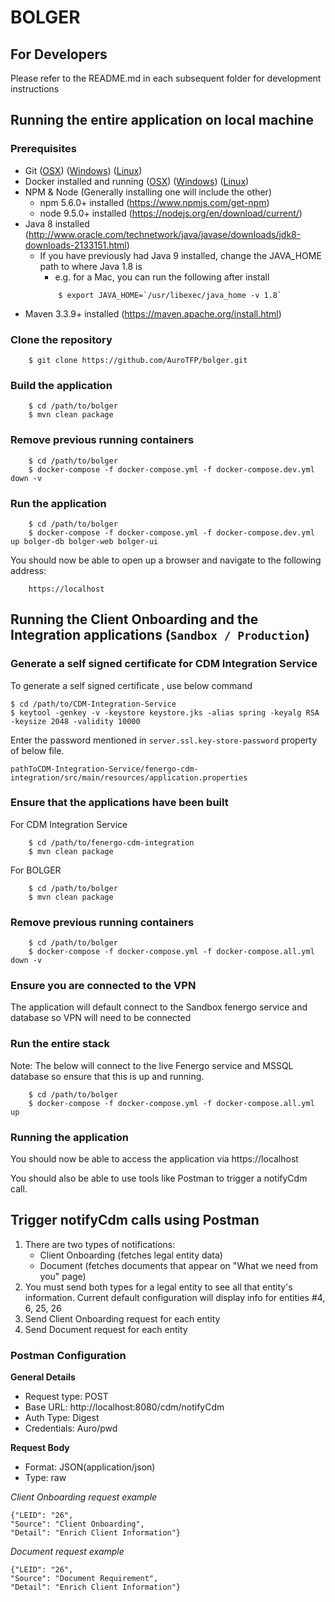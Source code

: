 # BOLGER

## For Developers

Please refer to the README.md in each subsequent folder for development instructions

## Running the entire application on local machine

### Prerequisites

- Git ([OSX](https://git-scm.com/download/mac)) ([Windows](https://git-scm.com/download/win))
  ([Linux](https://git-scm.com/download/linux))
- Docker installed and running ([OSX](https://www.docker.com/products/docker#/mac))
  ([Windows](https://www.docker.com/products/docker#/windows))
  ([Linux](https://www.docker.com/products/docker#/linux))
- NPM & Node (Generally installing one will include the other)
    - npm 5.6.0+ installed (https://www.npmjs.com/get-npm)
    - node 9.5.0+ installed (https://nodejs.org/en/download/current/)
- Java 8 installed (http://www.oracle.com/technetwork/java/javase/downloads/jdk8-downloads-2133151.html)
    - If you have previously had Java 9 installed, change the JAVA_HOME path to where Java 1.8 is
        - e.g. for a Mac, you can run the following after install 
        ``` 
            $ export JAVA_HOME=`/usr/libexec/java_home -v 1.8`
        ```
- Maven 3.3.9+ installed (https://maven.apache.org/install.html)

### Clone the repository

```
    $ git clone https://github.com/AuroTFP/bolger.git
```
    
### Build the application

```
    $ cd /path/to/bolger
    $ mvn clean package
```

### Remove previous running containers

```
    $ cd /path/to/bolger
    $ docker-compose -f docker-compose.yml -f docker-compose.dev.yml down -v
```

### Run the application

```
    $ cd /path/to/bolger
    $ docker-compose -f docker-compose.yml -f docker-compose.dev.yml up bolger-db bolger-web bolger-ui
```

You should now be able to open up a browser and navigate to the following address:

``` 
    https://localhost
```

## Running the Client Onboarding and the Integration applications (`Sandbox / Production`)

### Generate a self signed certificate for CDM Integration Service

To generate a self signed certificate , use below command 

    $ cd /path/to/CDM-Integration-Service
    $ keytool -genkey -v -keystore keystore.jks -alias spring -keyalg RSA -keysize 2048 -validity 10000
    
Enter the password mentioned in `server.ssl.key-store-password` property of below file. 

`pathToCDM-Integration-Service/fenergo-cdm-integration/src/main/resources/application.properties` 

### Ensure that the applications have been built

For CDM Integration Service

```
    $ cd /path/to/fenergo-cdm-integration
    $ mvn clean package
```

For BOLGER

```
    $ cd /path/to/bolger
    $ mvn clean package
```

### Remove previous running containers

```
    $ cd /path/to/bolger
    $ docker-compose -f docker-compose.yml -f docker-compose.all.yml down -v
```

### Ensure you are connected to the VPN

The application will default connect to the Sandbox fenergo service and database so VPN will need to be connected

### Run the entire stack

Note: The below will connect to the live Fenergo service and MSSQL database so ensure that this is up and running.

```
    $ cd /path/to/bolger
    $ docker-compose -f docker-compose.yml -f docker-compose.all.yml up
```

### Running the application

You should now be able to access the application via https://localhost

You should also be able to use tools like Postman to trigger a notifyCdm call.

## Trigger notifyCdm calls using Postman
1. There are two types of notifications:
	* Client Onboarding (fetches legal entity data)
	* Document (fetches documents that appear on "What we need from you" page)
2. You must send both types for a legal entity to see all that entity's information. Current default configuration will display info for entities #4, 6, 25, 26
3. Send Client Onboarding request for each entity
4. Send Document request for each entity

### Postman Configuration
**General Details**  
  * Request type: POST
  * Base URL: http://localhost:8080/cdm/notifyCdm
  * Auth Type: Digest
  * Credentials: Auro/pwd
	
**Request Body**  
  * Format: JSON(application/json)
  * Type: raw
	
*Client Onboarding request example*
```
{"LEID": "26",
"Source": "Client Onboarding",
"Detail": "Enrich Client Information"}
```
*Document request example*
```
{"LEID": "26",
"Source": "Document Requirement",
"Detail": "Enrich Client Information"}
```